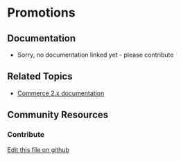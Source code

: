 # Promotions

## Documentation

* Sorry, no documentation linked yet - please contribute

## Related Topics

* [Commerce 2.x documentation](https://learn.liferay.com/commerce/2.x/en/index.html)

## Community Resources

### Contribute

[Edit this file on github](https://github.com/olafk/controlpanel-documentation-docs/blob/master/md/73en/com_liferay_commerce_pricing_web_internal_portlet_CommercePromotionPortlet.md)

